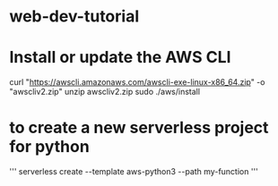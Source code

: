 # web-dev-tutorial

# Install or update the AWS CLI

  curl "https://awscli.amazonaws.com/awscli-exe-linux-x86_64.zip" -o "awscliv2.zip"
  unzip awscliv2.zip
  sudo ./aws/install

# to create a new serverless project for python 

'''
serverless create --template aws-python3 --path my-function
'''
